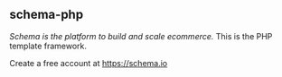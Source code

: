 ## schema-php

*Schema is the platform to build and scale ecommerce.* This is the PHP template framework.

Create a free account at https://schema.io
